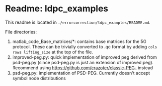 Readme: ldpc_examples
====

This readme is located in `./errorcorrection/ldpc_examples/README.md`.

File directories:
1. matlab_code_Base_matrices/*: contains base matrices for the 5G protocol. These can be trivially converted to .qc format by adding `cols rows lifting_size` at the top of the file.
2. improved-peg.py: quick implementation of improved peg derived from psd-peg.py (since psd-peg.py is just an extension of improved peg). Recommend using https://github.com/crazoter/classic-PEG- instead
3. psd-peg.py: implementation of PSD-PEG. Currently doesn't accept symbol node distributions